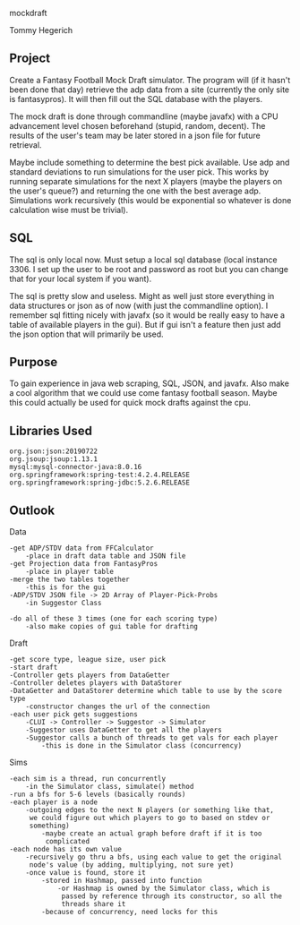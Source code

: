 mockdraft

Tommy Hegerich

## Project
Create a Fantasy Football Mock Draft simulator. 
The program will (if it hasn't been done that day) 
retrieve the adp data from a site (currently the 
only site is fantasypros). It will then fill out 
the SQL database with the players.

The mock draft is done through commandline (maybe 
javafx) with a CPU advancement level chosen beforehand 
(stupid, random, decent). The results of the user's 
team may be later stored in a json file for 
future retrieval. 

Maybe include something to determine the best 
pick available. Use adp and standard deviations 
to run simulations for the user pick. This works
by running separate simulations for the next X 
players (maybe the players on the user's queue?) 
and returning the one with the best average 
adp. Simulations work recursively (this would be 
exponential so whatever is done calculation wise 
must be trivial).

## SQL
The sql is only local now. Must setup a local sql 
database (local instance 3306. I set up the user to 
be root and password as root but you can change 
that for your local system if you want).

The sql is pretty slow and useless. Might as well just 
store everything in data structures or json as of now 
(with just the commandline option). I remember sql 
fitting nicely with javafx (so it would be really 
easy to have a table of available players in the gui). 
But if gui isn't a feature then just add the json option 
that will primarily be used.

## Purpose
To gain experience in java web scraping, SQL, JSON, 
and javafx. Also make a cool algorithm that we could 
use come fantasy football season. Maybe this could 
actually be used for quick mock drafts against the 
cpu.


## Libraries Used

    org.json:json:20190722
    org.jsoup:jsoup:1.13.1
    mysql:mysql-connector-java:8.0.16
    org.springframework:spring-test:4.2.4.RELEASE
    org.springframework:spring-jdbc:5.2.6.RELEASE
    
    
## Outlook

Data    

    -get ADP/STDV data from FFCalculator
        -place in draft data table and JSON file
    -get Projection data from FantasyPros
        -place in player table
    -merge the two tables together
        -this is for the gui
    -ADP/STDV JSON file -> 2D Array of Player-Pick-Probs
        -in Suggestor Class
    
    -do all of these 3 times (one for each scoring type)
        -also make copies of gui table for drafting
        
Draft

    -get score type, league size, user pick
    -start draft
    -Controller gets players from DataGetter
    -Controller deletes players with DataStorer
    -DataGetter and DataStorer determine which table to use by the score type
        -constructor changes the url of the connection
    -each user pick gets suggestions
        -CLUI -> Controller -> Suggestor -> Simulator
        -Suggestor uses DataGetter to get all the players
        -Suggestor calls a bunch of threads to get vals for each player
            -this is done in the Simulator class (concurrency)

Sims
    
    -each sim is a thread, run concurrently
        -in the Simulator class, simulate() method
    -run a bfs for 5-6 levels (basically rounds)
    -each player is a node
        -outgoing edges to the next N players (or something like that, 
         we could figure out which players to go to based on stdev or 
         something)
            -maybe create an actual graph before draft if it is too 
             complicated
    -each node has its own value
        -recursively go thru a bfs, using each value to get the original 
         node's value (by adding, multiplying, not sure yet)
        -once value is found, store it
            -stored in Hashmap, passed into function
                -or Hashmap is owned by the Simulator class, which is 
                 passed by reference through its constructor, so all the 
                 threads share it
            -because of concurrency, need locks for this
         







